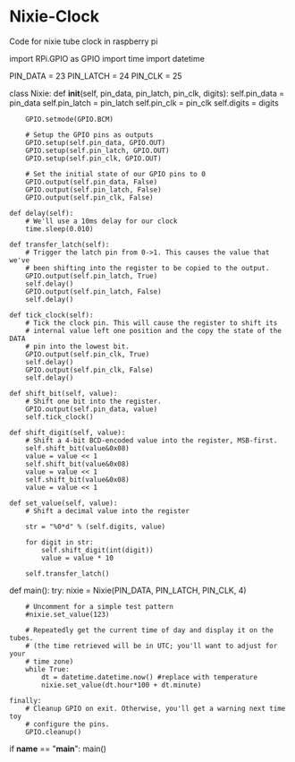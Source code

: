 # Nixie-Clock
Code for nixie tube clock in raspberry pi

import RPi.GPIO as GPIO
import time
import datetime

PIN_DATA = 23
PIN_LATCH = 24
PIN_CLK = 25

class Nixie:
    def __init__(self, pin_data, pin_latch, pin_clk, digits):
        self.pin_data = pin_data
        self.pin_latch = pin_latch
        self.pin_clk = pin_clk
        self.digits = digits

        GPIO.setmode(GPIO.BCM)

        # Setup the GPIO pins as outputs
        GPIO.setup(self.pin_data, GPIO.OUT)
        GPIO.setup(self.pin_latch, GPIO.OUT)
        GPIO.setup(self.pin_clk, GPIO.OUT)

        # Set the initial state of our GPIO pins to 0
        GPIO.output(self.pin_data, False)
        GPIO.output(self.pin_latch, False)
        GPIO.output(self.pin_clk, False)

    def delay(self):
        # We'll use a 10ms delay for our clock
        time.sleep(0.010)

    def transfer_latch(self):
        # Trigger the latch pin from 0->1. This causes the value that we've
        # been shifting into the register to be copied to the output.
        GPIO.output(self.pin_latch, True)
        self.delay()
        GPIO.output(self.pin_latch, False)
        self.delay()

    def tick_clock(self):
        # Tick the clock pin. This will cause the register to shift its
        # internal value left one position and the copy the state of the DATA
        # pin into the lowest bit.
        GPIO.output(self.pin_clk, True)
        self.delay()
        GPIO.output(self.pin_clk, False)
        self.delay()

    def shift_bit(self, value):
        # Shift one bit into the register.
        GPIO.output(self.pin_data, value)
        self.tick_clock()

    def shift_digit(self, value):
        # Shift a 4-bit BCD-encoded value into the register, MSB-first.
        self.shift_bit(value&0x08)
        value = value << 1
        self.shift_bit(value&0x08)
        value = value << 1
        self.shift_bit(value&0x08)
        value = value << 1

    def set_value(self, value):
        # Shift a decimal value into the register

        str = "%0*d" % (self.digits, value)

        for digit in str:
            self.shift_digit(int(digit))
            value = value * 10

        self.transfer_latch()

def main():
    try:
        nixie = Nixie(PIN_DATA, PIN_LATCH, PIN_CLK, 4)

        # Uncomment for a simple test pattern
        #nixie.set_value(123)

        # Repeatedly get the current time of day and display it on the tubes.
        # (the time retrieved will be in UTC; you'll want to adjust for your
        # time zone)
        while True:
            dt = datetime.datetime.now() #replace with temperature
            nixie.set_value(dt.hour*100 + dt.minute)

    finally:
        # Cleanup GPIO on exit. Otherwise, you'll get a warning next time toy
        # configure the pins.
        GPIO.cleanup()

if __name__ == "__main__":
    main()
